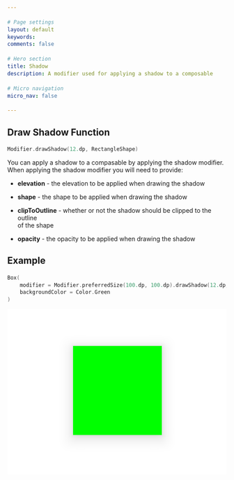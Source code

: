 ```yaml
---

# Page settings
layout: default
keywords:
comments: false

# Hero section
title: Shadow
description: A modifier used for applying a shadow to a composable

# Micro navigation
micro_nav: false

---
```


## Draw Shadow Function

```kotlin
Modifier.drawShadow(12.dp, RectangleShape)
```

You can apply a shadow to a compasable by applying the shadow modifier. When applying the shadow modifier you will need to provide:

  * **elevation** - the elevation to be applied when drawing the shadow

  * **shape** - the shape to be applied when drawing the shadow

  * **clipToOutline** - whether or not the shadow should be clipped to the outline  
  of the shape

  * **opacity** - the opacity to be applied when drawing the shadow

## Example

```kotlin
Box(
    modifier = Modifier.preferredSize(100.dp, 100.dp).drawShadow(12.dp, RectangleShape),
    backgroundColor = Color.Green
)
```

![Shadow](/academy/core/media/shadow.png)
